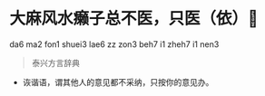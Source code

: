 # 大麻风水癞子总不医，只医（依）𢘞
da6 ma2 fon1 shuei3 lae6 zz zon3 beh7 i1 zheh7 i1 nen3
> 泰兴方言辞典
- 诙谐语，谓其他人的意见都不采纳，只按你的意见办。